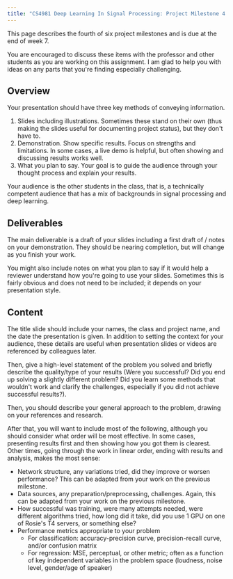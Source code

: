 ```yaml
---
title: "CS4981 Deep Learning In Signal Processing: Project Milestone 4: Presentation Draft"
---
```


This page describes the fourth of six project milestones and is due at the end of week 7.

You are encouraged to discuss these items with the professor and other students as you are working on this assignment. I am glad to help you with ideas on any parts that you're finding especially challenging.

## Overview

Your presentation should have three key methods of conveying information.
1. Slides including illustrations. Sometimes these stand on their own (thus making the slides useful for documenting project status), but they don't have to.
1. Demonstration. Show specific results. Focus on strengths and limitations. In some cases, a live demo is helpful, but often showing and discussing results works well.
1. What you plan to say. Your goal is to guide the audience through your thought process and explain your results.

Your audience is the other students in the class, that is, a technically competent audience that has a mix of backgrounds in signal processing and deep learning.

## Deliverables

The main deliverable is a draft of your slides including a first draft of / notes on your demonstration. They should be nearing completion, but will change as you finish your work.

You might also include notes on what you plan to say if it would help a reviewer understand how you're going to use your slides. Sometimes this is fairly obvious and does not need to be included; it depends on your presentation style.

## Content

The title slide should include your names, the class and project name, and the date the presentation is given. In addition to setting the context for your audience, these details are useful when presentation slides or videos are referenced by colleagues later.

Then, give a high-level statement of the problem you solved and briefly describe the quality/type of your results (Were you successful? Did you end up solving a slightly different problem? Did you learn some methods that wouldn't work and clarify the challenges, especially if you did not achieve successful results?).

Then, you should describe your general approach to the problem, drawing on your references and research.

After that, you will want to include most of the following, although you should consider what order will be most effective. In some cases, presenting results first and then showing how you got them is clearest. Other times, going through the work in linear order, ending with results and analysis, makes the most sense:
* Network structure, any variations tried, did they improve or worsen performance? This can be adapted from your work on the previous milestone.
* Data sources, any preparation/preprocessing, challenges. Again, this can be adapted from your work on the previous milestone.
* How successful was training, were many attempts needed, were different algorithms tried, how long did it take, did you use 1 GPU on one of Rosie's T4 servers, or something else?
* Performance metrics appropriate to your problem
  * For classification: accuracy-precision curve, precision-recall curve, and/or confusion matrix
  * For regression: MSE, perceptual, or other metric; often as a function of key independent variables in the problem space (loudness, noise level, gender/age of speaker)
